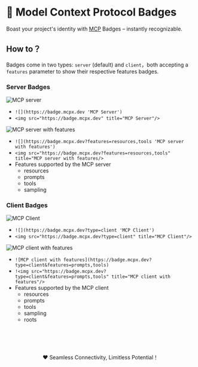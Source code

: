 # 🔰 Model Context Protocol Badges

Boast your project's identity with [MCP](https://modelcontextprotocol.io) Badges – instantly recognizable.

## How to？

Badges come in two types: `server` (default) and `client`，both accepting a `features` parameter to show their respective features badges.

### Server Badges 

![MCP server](https://badge.mcpx.dev 'MCP Server') 

- `![](https://badge.mcpx.dev 'MCP Server')` 
- `<img src="https://badge.mcpx.dev" title="MCP Server"/>`

![MCP server with features](https://badge.mcpx.dev?features=resources,tools 'MCP server with features') 

- `![](https://badge.mcpx.dev?features=resources,tools 'MCP server with features')`
- `<img src="https://badge.mcpx.dev?features=resources,tools" title="MCP server with features/>`
- Features supported by the MCP server
  - resources
  - prompts
  - tools
  - sampling

### Client Badges

![](https://badge.mcpx.dev?type=client 'MCP Client') 

- `![](https://badge.mcpx.dev?type=client 'MCP Client')`
- `<img src="https://badge.mcpx.dev?type=client" title="MCP Client"/>`

![](https://badge.mcpx.dev?type=client&features=prompts,tools 'MCP client with features') 

- `![MCP client with features](https://badge.mcpx.dev?type=client&features=prompts,tools)`
- `!<img src="https://badge.mcpx.dev?type=client&features=prompts,tools" title="MCP client with features"/>`
- Features supported by the MCP client
  - resources
  - prompts
  - tools
  - sampling
  - roots

<br/>
<br/>
<br/>
<br/>
<div align="center">
❤️ Seamless Connectivity, Limitless Potential！
</div>
